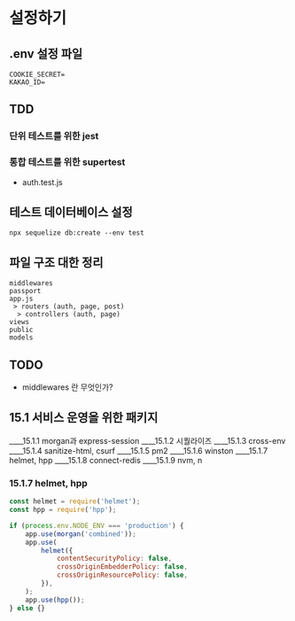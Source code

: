 # 설정하기

## .env 설정 파일 
```
COOKIE_SECRET=
KAKAO_ID=
```

## TDD
### 단위 테스트를 위한 jest

### 통합 테스트를 위한 supertest
* auth.test.js

## 테스트 데이터베이스 설정

```
npx sequelize db:create --env test
```

## 파일 구조 대한 정리

```
middlewares
passport
app.js
 > routers (auth, page, post)
  > controllers (auth, page)
views
public
models
```

## TODO
* middlewares 란 무엇인가?

## 15.1 서비스 운영을 위한 패키지
____15.1.1 morgan과 express-session
____15.1.2 시퀄라이즈
____15.1.3 cross-env
____15.1.4 sanitize-html, csurf
____15.1.5 pm2
____15.1.6 winston
____15.1.7 helmet, hpp
____15.1.8 connect-redis
____15.1.9 nvm, n

### 15.1.7 helmet, hpp
```javascript
const helmet = require('helmet');
const hpp = require('hpp');

if (process.env.NODE_ENV === 'production') {
    app.use(morgan('combined'));
    app.use(
        helmet({
            contentSecurityPolicy: false,
            crossOriginEmbedderPolicy: false,
            crossOriginResourcePolicy: false,
        }),
    );
    app.use(hpp());
} else {}
```